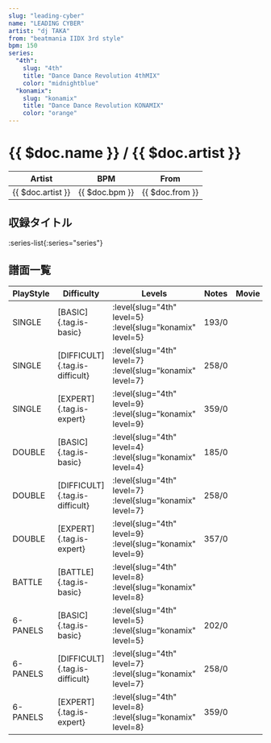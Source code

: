 ```yaml
---
slug: "leading-cyber"
name: "LEADING CYBER"
artist: "dj TAKA"
from: "beatmania IIDX 3rd style"
bpm: 150
series:
  "4th":
    slug: "4th"
    title: "Dance Dance Revolution 4thMIX"
    color: "midnightblue"
  "konamix":
    slug: "konamix"
    title: "Dance Dance Revolution KONAMIX"
    color: "orange"
---
```


# {{ $doc.name }} / {{ $doc.artist }}

|Artist|BPM|From|
|------|---|----|
|{{ $doc.artist }}|{{ $doc.bpm }}|{{ $doc.from }}|

## 収録タイトル

:series-list{:series="series"}

## 譜面一覧

|PlayStyle|Difficulty|Levels|Notes|Movie|
|---------|----------|------|-----|-----|
|SINGLE|[BASIC]{.tag.is-basic}|:level{slug="4th" level=5} :level{slug="konamix" level=5}|193/0||
|SINGLE|[DIFFICULT]{.tag.is-difficult}|:level{slug="4th" level=7} :level{slug="konamix" level=7}|258/0||
|SINGLE|[EXPERT]{.tag.is-expert}|:level{slug="4th" level=9} :level{slug="konamix" level=9}|359/0||
|DOUBLE|[BASIC]{.tag.is-basic}|:level{slug="4th" level=4} :level{slug="konamix" level=4}|185/0||
|DOUBLE|[DIFFICULT]{.tag.is-difficult}|:level{slug="4th" level=7} :level{slug="konamix" level=7}|258/0||
|DOUBLE|[EXPERT]{.tag.is-expert}|:level{slug="4th" level=9} :level{slug="konamix" level=9}|357/0||
|BATTLE|[BATTLE]{.tag.is-basic}|:level{slug="4th" level=8} :level{slug="konamix" level=8}|||
|6-PANELS|[BASIC]{.tag.is-basic}|:level{slug="4th" level=5} :level{slug="konamix" level=5}|202/0||
|6-PANELS|[DIFFICULT]{.tag.is-difficult}|:level{slug="4th" level=7} :level{slug="konamix" level=7}|258/0||
|6-PANELS|[EXPERT]{.tag.is-expert}|:level{slug="4th" level=8} :level{slug="konamix" level=8}|359/0||
